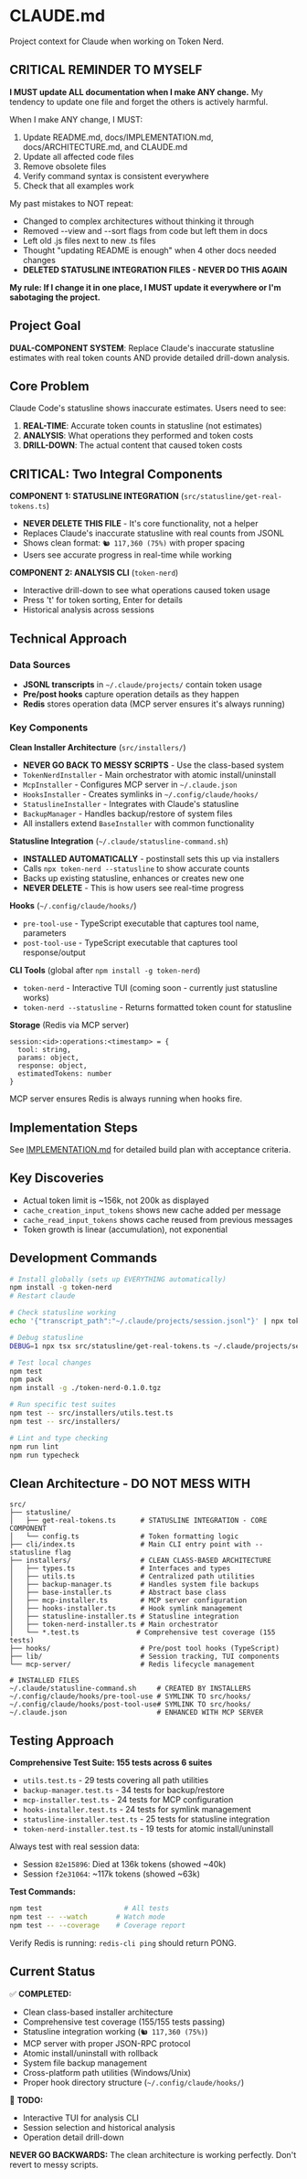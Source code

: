 # CLAUDE.md

Project context for Claude when working on Token Nerd.

## CRITICAL REMINDER TO MYSELF

**I MUST update ALL documentation when I make ANY change.** My tendency to update one file and forget the others is actively harmful.

When I make ANY change, I MUST:
1. Update README.md, docs/IMPLEMENTATION.md, docs/ARCHITECTURE.md, and CLAUDE.md
2. Update all affected code files
3. Remove obsolete files
4. Verify command syntax is consistent everywhere
5. Check that all examples work

My past mistakes to NOT repeat:
- Changed to complex architectures without thinking it through
- Removed --view and --sort flags from code but left them in docs
- Left old .js files next to new .ts files
- Thought "updating README is enough" when 4 other docs needed changes
- **DELETED STATUSLINE INTEGRATION FILES - NEVER DO THIS AGAIN**

**My rule: If I change it in one place, I MUST update it everywhere or I'm sabotaging the project.**

## Project Goal

**DUAL-COMPONENT SYSTEM**: Replace Claude's inaccurate statusline estimates with real token counts AND provide detailed drill-down analysis.

## Core Problem

Claude Code's statusline shows inaccurate estimates. Users need to see:
1. **REAL-TIME**: Accurate token counts in statusline (not estimates)
2. **ANALYSIS**: What operations they performed and token costs
3. **DRILL-DOWN**: The actual content that caused token costs

## CRITICAL: Two Integral Components

**COMPONENT 1: STATUSLINE INTEGRATION** (`src/statusline/get-real-tokens.ts`)
- **NEVER DELETE THIS FILE** - It's core functionality, not a helper
- Replaces Claude's inaccurate statusline with real counts from JSONL
- Shows clean format: `🐿️ 117,360 (75%)` with proper spacing
- Users see accurate progress in real-time while working

**COMPONENT 2: ANALYSIS CLI** (`token-nerd`)
- Interactive drill-down to see what operations caused token usage
- Press 't' for token sorting, Enter for details
- Historical analysis across sessions

## Technical Approach

### Data Sources
- **JSONL transcripts** in `~/.claude/projects/` contain token usage
- **Pre/post hooks** capture operation details as they happen
- **Redis** stores operation data (MCP server ensures it's always running)

### Key Components

**Clean Installer Architecture** (`src/installers/`)
- **NEVER GO BACK TO MESSY SCRIPTS** - Use the class-based system
- `TokenNerdInstaller` - Main orchestrator with atomic install/uninstall
- `McpInstaller` - Configures MCP server in `~/.claude.json`
- `HooksInstaller` - Creates symlinks in `~/.config/claude/hooks/`
- `StatuslineInstaller` - Integrates with Claude's statusline
- `BackupManager` - Handles backup/restore of system files
- All installers extend `BaseInstaller` with common functionality

**Statusline Integration** (`~/.claude/statusline-command.sh`)
- **INSTALLED AUTOMATICALLY** - postinstall sets this up via installers
- Calls `npx token-nerd --statusline` to show accurate counts
- Backs up existing statusline, enhances or creates new one
- **NEVER DELETE** - This is how users see real-time progress

**Hooks** (`~/.config/claude/hooks/`)
- `pre-tool-use` - TypeScript executable that captures tool name, parameters
- `post-tool-use` - TypeScript executable that captures tool response/output

**CLI Tools** (global after `npm install -g token-nerd`)
- `token-nerd` - Interactive TUI (coming soon - currently just statusline works)
- `token-nerd --statusline` - Returns formatted token count for statusline

**Storage** (Redis via MCP server)
```
session:<id>:operations:<timestamp> = {
  tool: string,
  params: object,
  response: object,
  estimatedTokens: number
}
```
MCP server ensures Redis is always running when hooks fire.

## Implementation Steps

See [IMPLEMENTATION.md](docs/IMPLEMENTATION.md) for detailed build plan with acceptance criteria.

## Key Discoveries

- Actual token limit is ~156k, not 200k as displayed
- `cache_creation_input_tokens` shows new cache added per message
- `cache_read_input_tokens` shows cache reused from previous messages
- Token growth is linear (accumulation), not exponential

## Development Commands

```bash
# Install globally (sets up EVERYTHING automatically)
npm install -g token-nerd
# Restart claude

# Check statusline working
echo '{"transcript_path":"~/.claude/projects/session.jsonl"}' | npx token-nerd --statusline

# Debug statusline
DEBUG=1 npx tsx src/statusline/get-real-tokens.ts ~/.claude/projects/session-id.jsonl

# Test local changes
npm test
npm pack
npm install -g ./token-nerd-0.1.0.tgz

# Run specific test suites
npm test -- src/installers/utils.test.ts
npm test -- src/installers/

# Lint and type checking
npm run lint
npm run typecheck
```

## Clean Architecture - DO NOT MESS WITH

```
src/
├── statusline/
│   ├── get-real-tokens.ts      # STATUSLINE INTEGRATION - CORE COMPONENT
│   └── config.ts               # Token formatting logic
├── cli/index.ts                # Main CLI entry point with --statusline flag
├── installers/                 # CLEAN CLASS-BASED ARCHITECTURE
│   ├── types.ts                # Interfaces and types
│   ├── utils.ts                # Centralized path utilities
│   ├── backup-manager.ts       # Handles system file backups
│   ├── base-installer.ts       # Abstract base class
│   ├── mcp-installer.ts        # MCP server configuration
│   ├── hooks-installer.ts      # Hook symlink management  
│   ├── statusline-installer.ts # Statusline integration
│   ├── token-nerd-installer.ts # Main orchestrator
│   └── *.test.ts              # Comprehensive test coverage (155 tests)
├── hooks/                      # Pre/post tool hooks (TypeScript)
├── lib/                        # Session tracking, TUI components
└── mcp-server/                 # Redis lifecycle management

# INSTALLED FILES
~/.claude/statusline-command.sh     # CREATED BY INSTALLERS
~/.config/claude/hooks/pre-tool-use # SYMLINK TO src/hooks/
~/.config/claude/hooks/post-tool-use# SYMLINK TO src/hooks/
~/.claude.json                      # ENHANCED WITH MCP SERVER
```

## Testing Approach

**Comprehensive Test Suite: 155 tests across 6 suites**
- `utils.test.ts` - 29 tests covering all path utilities
- `backup-manager.test.ts` - 34 tests for backup/restore
- `mcp-installer.test.ts` - 24 tests for MCP configuration 
- `hooks-installer.test.ts` - 24 tests for symlink management
- `statusline-installer.test.ts` - 25 tests for statusline integration
- `token-nerd-installer.test.ts` - 19 tests for atomic install/uninstall

Always test with real session data:
- Session `82e15896`: Died at 136k tokens (showed ~40k)
- Session `f2e31064`: ~117k tokens (showed ~63k)

**Test Commands:**
```bash
npm test                    # All tests
npm test -- --watch       # Watch mode
npm test -- --coverage    # Coverage report
```

Verify Redis is running: `redis-cli ping` should return PONG.

## Current Status

✅ **COMPLETED:**
- Clean class-based installer architecture
- Comprehensive test coverage (155/155 tests passing)
- Statusline integration working (`🐿️ 117,360 (75%)`)
- MCP server with proper JSON-RPC protocol
- Atomic install/uninstall with rollback
- System file backup management
- Cross-platform path utilities (Windows/Unix)
- Proper hook directory structure (`~/.config/claude/hooks/`)

🚧 **TODO:**
- Interactive TUI for analysis CLI
- Session selection and historical analysis
- Operation detail drill-down

**NEVER GO BACKWARDS:** The clean architecture is working perfectly. Don't revert to messy scripts.